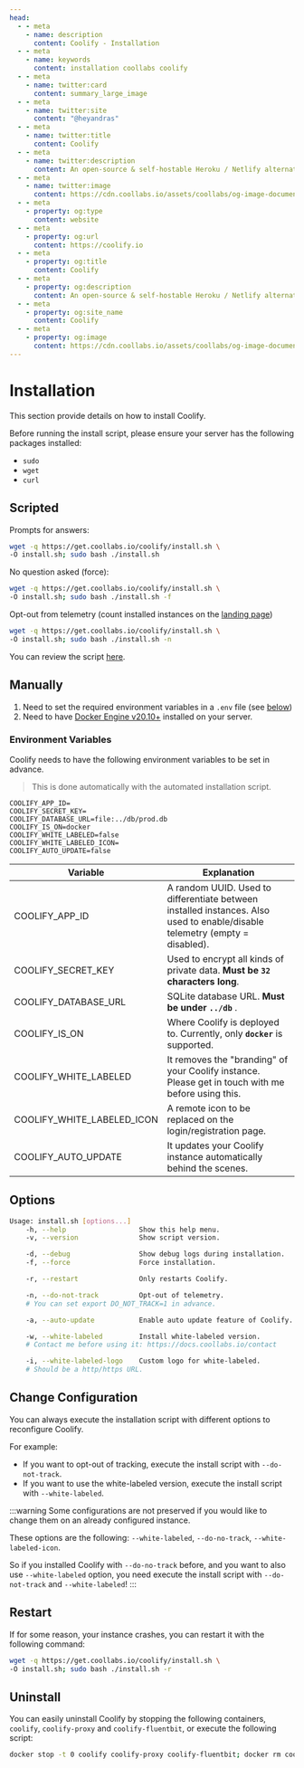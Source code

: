 ```yaml
---
head:
  - - meta
    - name: description
      content: Coolify - Installation
  - - meta
    - name: keywords
      content: installation coollabs coolify
  - - meta
    - name: twitter:card
      content: summary_large_image
  - - meta
    - name: twitter:site
      content: "@heyandras"
  - - meta
    - name: twitter:title
      content: Coolify
  - - meta
    - name: twitter:description
      content: An open-source & self-hostable Heroku / Netlify alternative.
  - - meta
    - name: twitter:image
      content: https://cdn.coollabs.io/assets/coollabs/og-image-documentation.png
  - - meta
    - property: og:type
      content: website
  - - meta
    - property: og:url
      content: https://coolify.io
  - - meta
    - property: og:title
      content: Coolify
  - - meta
    - property: og:description
      content: An open-source & self-hostable Heroku / Netlify alternative.
  - - meta
    - property: og:site_name
      content: Coolify
  - - meta
    - property: og:image
      content: https://cdn.coollabs.io/assets/coollabs/og-image-documentation.png
---
```


# Installation

This section provide details on how to install Coolify.

Before running the install script, please ensure your server has the following packages installed:

- `sudo`
- `wget`
- `curl`

## Scripted

Prompts for answers:

```bash
wget -q https://get.coollabs.io/coolify/install.sh \
-O install.sh; sudo bash ./install.sh
```

No question asked (force):

```bash
wget -q https://get.coollabs.io/coolify/install.sh \
-O install.sh; sudo bash ./install.sh -f
```

Opt-out from telemetry (count installed instances on the [landing page](https://coolify.io))

```bash
wget -q https://get.coollabs.io/coolify/install.sh \
-O install.sh; sudo bash ./install.sh -n
```

You can review the script [here](https://github.com/coollabsio/get.coollabs.io/blob/main/static/coolify/install.sh).

## Manually

1. Need to set the required environment variables in a `.env` file (see
   [below](./installation.md#environment-variables))
2. Need to have [Docker Engine v20.10+](https://docs.docker.com/engine/install/)
   installed on your server.

### Environment Variables

Coolify needs to have the following environment variables to be set in advance.

> This is done automatically with the automated installation script.

```text
COOLIFY_APP_ID=
COOLIFY_SECRET_KEY=
COOLIFY_DATABASE_URL=file:../db/prod.db
COOLIFY_IS_ON=docker
COOLIFY_WHITE_LABELED=false
COOLIFY_WHITE_LABELED_ICON=
COOLIFY_AUTO_UPDATE=false
```

| Variable                   | Explanation                                                                                                                 |
| -------------------------- | --------------------------------------------------------------------------------------------------------------------------- |
| COOLIFY_APP_ID             | A random UUID. Used to differentiate between installed instances. Also used to enable/disable telemetry (empty = disabled). |
| COOLIFY_SECRET_KEY         | Used to encrypt all kinds of private data. **Must be `32` characters long**.                                                |
| COOLIFY_DATABASE_URL       | SQLite database URL. **Must be under `../db`** .                                                                            |
| COOLIFY_IS_ON              | Where Coolify is deployed to. Currently, only **`docker`** is supported.                                                    |
| COOLIFY_WHITE_LABELED      | It removes the "branding" of your Coolify instance. Please get in touch with me before using this.                          |
| COOLIFY_WHITE_LABELED_ICON | A remote icon to be replaced on the login/registration page.                                                                |
| COOLIFY_AUTO_UPDATE        | It updates your Coolify instance automatically behind the scenes.                                                           |

## Options

```sh
Usage: install.sh [options...]
    -h, --help                  Show this help menu.
    -v, --version               Show script version.

    -d, --debug                 Show debug logs during installation.
    -f, --force                 Force installation.

    -r, --restart               Only restarts Coolify.

    -n, --do-not-track          Opt-out of telemetry.
    # You can set export DO_NOT_TRACK=1 in advance.

    -a, --auto-update           Enable auto update feature of Coolify.

    -w, --white-labeled         Install white-labeled version.
    # Contact me before using it: https://docs.coollabs.io/contact

    -i, --white-labeled-logo    Custom logo for white-labeled.
    # Should be a http/https URL.
```

## Change Configuration

You can always execute the installation script with different options to
reconfigure Coolify.

For example:

- If you want to opt-out of tracking, execute the install script with
  `--do-not-track`.
- If you want to use the white-labeled version, execute the install script with
  `--white-labeled`.

:::warning
Some configurations are not preserved if you would like to change them on an already configured instance.

These options are the following: `--white-labeled`, `--do-no-track`, `--white-labeled-icon`.

So if you installed Coolify with `--do-no-track` before, and you want to also use `--white-labeled` option, you need execute the install script with `--do-not-track` and `--white-labeled`!
:::

## Restart

If for some reason, your instance crashes, you can restart it with the following command:

```bash
wget -q https://get.coollabs.io/coolify/install.sh \
-O install.sh; sudo bash ./install.sh -r
```

## Uninstall

You can easily uninstall Coolify by stopping the following containers,
`coolify`, `coolify-proxy` and `coolify-fluentbit`, or execute the following
script:

```bash
docker stop -t 0 coolify coolify-proxy coolify-fluentbit; docker rm coolify coolify-proxy coolify-fluentbit
```
